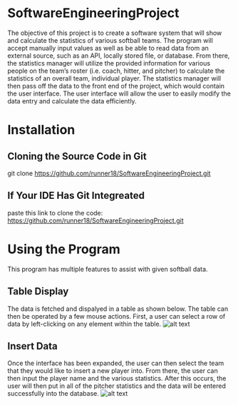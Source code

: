# SoftwareEngineeringProject
The objective of this project is to create a software system that will show and calculate the statistics of various softball teams. The program will accept manually input values as well as be able to read data from an external source, such as an API, locally stored file, or database. From there, the statistics manager will utilize the provided information for various people on the team’s roster (i.e. coach, hitter, and pitcher) to calculate the statistics of an overall team, individual player. The statistics manager will then pass off the data to the front end of the project, which would contain the user interface. The user interface will allow the user to easily modify the data entry and calculate the data efficiently.

# Installation

## Cloning the Source Code in Git
git clone https://github.com/runner18/SoftwareEngineeringProject.git

## If Your IDE Has Git Integreated
paste this link to clone the code: https://github.com/runner18/SoftwareEngineeringProject.git

# Using the Program
This program has multiple features to assist with given softball data.

## Table Display
The data is fetched and dispalyed in a table as shown below. The table can then be operated by a few mouse actions. First, a user can select a row of data by left-clicking on any element within the table.
![alt text](https://i.imgur.com/CJ0fRwW.png)

## Insert Data
Once the interface has been expanded, the user can then select the team that they would like to insert a new player into. From there, the user can then input the player name and the various statistics. After this occurs, the user will then put in all of the pitcher statistics and the data will be entered successfully into the database. 
![alt text](https://i.imgur.com/X1q2ehA.png)


